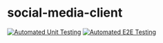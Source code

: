# social-media-client
[![Automated Unit Testing](https://github.com/ellie489/social-media-client/actions/workflows/unit-test.yml/badge.svg)](https://github.com/ellie489/social-media-client/actions/workflows/unit-test.yml)
[![Automated E2E Testing](https://github.com/ellie489/social-media-client/actions/workflows/e2e-test.yml/badge.svg)](https://github.com/ellie489/social-media-client/actions/workflows/e2e-test.yml)
